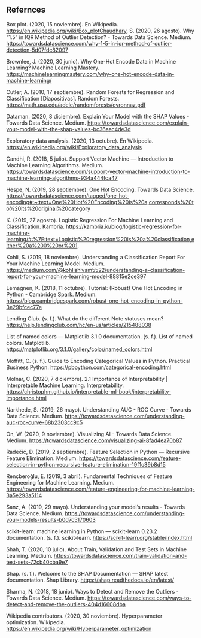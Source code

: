 ## Refernces

Box plot. (2020, 15 noviembre). En Wikipedia. https://en.wikipedia.org/wiki/Box_plotChaudhary, S. (2020, 26 agosto). Why “1.5” in IQR Method of Outlier Detection? - Towards Data Science. Medium. https://towardsdatascience.com/why-1-5-in-iqr-method-of-outlier-detection-5d07fdc82097

Brownlee, J. (2020, 30 junio). Why One-Hot Encode Data in Machine Learning? Machine Learning Mastery. https://machinelearningmastery.com/why-one-hot-encode-data-in-machine-learning/

Cutler, A. (2010, 17 septiembre). Random Forests for Regression and Classification [Diapositivas]. Random Forests. https://math.usu.edu/adele/randomforests/ovronnaz.pdf

Dataman. (2020, 8 diciembre). Explain Your Model with the SHAP Values - Towards Data Science. Medium. https://towardsdatascience.com/explain-your-model-with-the-shap-values-bc36aac4de3d

Exploratory data analysis. (2020, 13 octubre). En Wikipedia. https://en.wikipedia.org/wiki/Exploratory_data_analysis

Gandhi, R. (2018, 5 julio). Support Vector Machine — Introduction to Machine Learning Algorithms. Medium. https://towardsdatascience.com/support-vector-machine-introduction-to-machine-learning-algorithms-934a444fca47

Hespe, N. (2019, 28 septiembre). One Hot Encoding. Towards Data Science. https://towardsdatascience.com/tagged/one-hot-encoding#:~:text=One%20Hot%20Encoding%20is%20a,corresponds%20to%20its%20original%20category

K. (2019, 27 agosto). Logistic Regression For Machine Learning and Classification. Kambria. https://kambria.io/blog/logistic-regression-for-machine-learning/#:%7E:text=Logistic%20regression%20is%20a%20classification,either%20a%200%20or%201.

Kohli, S. (2019, 18 noviembre). Understanding a Classification Report For Your Machine Learning Model. Medium. https://medium.com/@kohlishivam5522/understanding-a-classification-report-for-your-machine-learning-model-88815e2ce397

Lemagnen, K. (2018, 11 octubre). Tutorial: (Robust) One Hot Encoding in Python - Cambridge Spark. Medium. https://blog.cambridgespark.com/robust-one-hot-encoding-in-python-3e29bfcec77e

Lending Club. (s. f.). What do the different Note statuses mean? https://help.lendingclub.com/hc/en-us/articles/215488038

List of named colors — Matplotlib 3.1.0 documentation. (s. f.). List of named colors. Matplotlib. https://matplotlib.org/3.1.0/gallery/color/named_colors.html

Moffitt, C. (s. f.). Guide to Encoding Categorical Values in Python. Practical Business Python. https://pbpython.com/categorical-encoding.html

Molnar, C. (2020, 7 diciembre). 2.1 Importance of Interpretability | Interpretable Machine Learning. Interpretability. https://christophm.github.io/interpretable-ml-book/interpretability-importance.html

Narkhede, S. (2019, 26 mayo). Understanding AUC - ROC Curve - Towards Data Science. Medium. https://towardsdatascience.com/understanding-auc-roc-curve-68b2303cc9c5

On, W. (2020, 9 noviembre). Visualizing AI - Towards Data Science. Medium. https://towardsdatascience.com/visualizing-ai-8fad4ea70b87

Radečić, D. (2019, 2 septiembre). Feature Selection in Python — Recursive Feature Elimination. Medium. https://towardsdatascience.com/feature-selection-in-python-recursive-feature-elimination-19f1c39b8d15

Rençberoğlu, E. (2019, 3 abril). Fundamental Techniques of Feature Engineering for Machine Learning. Medium. https://towardsdatascience.com/feature-engineering-for-machine-learning-3a5e293a5114

Sanz, A. (2019, 29 mayo). Understanding your model’s results - Towards Data Science. Medium. https://towardsdatascience.com/understanding-your-models-results-b0d7c5170603

scikit-learn: machine learning in Python — scikit-learn 0.23.2 documentation. (s. f.). scikit-learn. https://scikit-learn.org/stable/index.html

Shah, T. (2020, 10 julio). About Train, Validation and Test Sets in Machine Learning. Medium. https://towardsdatascience.com/train-validation-and-test-sets-72cb40cba9e7

Shap. (s. f.). Welcome to the SHAP Documentation — SHAP latest documentation. Shap Library. https://shap.readthedocs.io/en/latest/

Sharma, N. (2018, 18 junio). Ways to Detect and Remove the Outliers - Towards Data Science. Medium. https://towardsdatascience.com/ways-to-detect-and-remove-the-outliers-404d16608dba

Wikipedia contributors. (2020, 30 noviembre). Hyperparameter optimization. Wikipedia. https://en.wikipedia.org/wiki/Hyperparameter_optimization